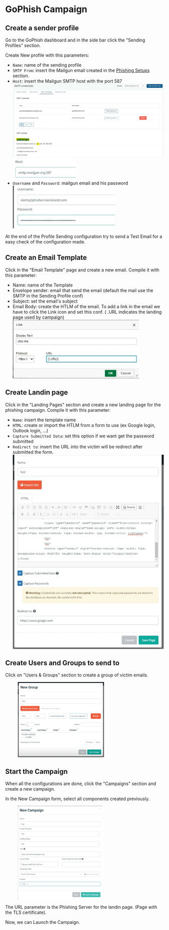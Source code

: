 # GoPhish Campaign

## Create a sender profile

Go to the GoPhish dashboard and in the side bar click the "Sending Profiles" section.

Create New profile with this parameters:

* `Name`: name of the sending profile
* `SMTP From`: insert the Mailgun email created in the [Phishing Setups](phishing-setups.md#mailgun-setup) section.
* `Host`: insert the Mailgun SMTP host with the port 587\
  ![](<../../../.gitbook/assets/image (2).png>)\
  ![](<../../../.gitbook/assets/image (3).png>)
* `Username` and `Password`: mailgun email and his password\
  ![](<../../../.gitbook/assets/image (4).png>)



At the end of the Profile Sending configuration try to send a Test Email for a easy check of the configuration made.



## Create an Email Template

Click in the "Email Template" page and create a new email. Compile it with this parameter:

* Name: name of the Template
* Envelope sender: email that send the email (default the mail use the SMTP in the Sending Profile conf)
* Subject: set the email's subject
* Email Body: create the HTLM of the email. To add a link in the email we have to click the Link icon and set this conf. ( .URL indicates the landing page used by campaign)\
  ![](<../../../.gitbook/assets/image (5).png>)



## Create Landin page

Click in the "Landing Pages" section and create a new landing page for the phishing campaign. Compile it with this parameter:

* `Name`: insert the template name
* `HTML`: create or import the HTLM from a form to use (ex Google login, Outlook login, ...)
* `Capture Submitted Data`: set this option if we want get the password submitted
* `Redirect to`: insert the URL into the victim will be redirect after submitted the form.\
  ![](<../../../.gitbook/assets/image (6).png>)





## Create Users and Groups to send to

Click on "Users & Groups" section to create a group of victim emails.

<figure><img src="../../../.gitbook/assets/image (7).png" alt="" width="274"><figcaption></figcaption></figure>



## Start the Campaign

When all the configurations are done, click the "Campaigns" section and create a new campaign.

In the New Campaign form, select all components created previously.

<figure><img src="../../../.gitbook/assets/image (8).png" alt="" width="268"><figcaption></figcaption></figure>

The URL parameter is the Phishing Server for the landin page. (Page with the TLS certificate).

Now, we can Launch the Campaign.
